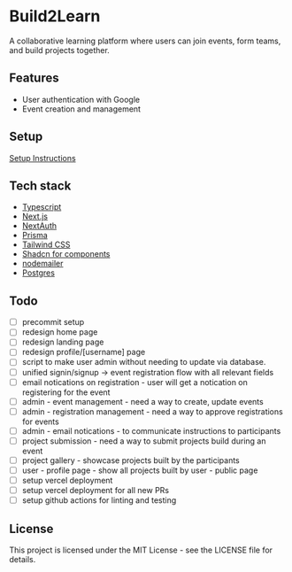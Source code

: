 # Build2Learn

A collaborative learning platform where users can join events, form teams, and build projects together.

## Features

- User authentication with Google
- Event creation and management

## Setup 
[Setup Instructions](setup.md)

## Tech stack

- [Typescript](https://www.typescriptlang.org/)
- [Next.js](https://nextjs.org/)
- [NextAuth](https://next-auth.js.org/)
- [Prisma](https://prisma.io/)
- [Tailwind CSS](https://tailwindcss.com/)
- [Shadcn for components](https://shadcn.com/)
- [nodemailer](https://www.nodemailer.com/usage/using-gmail/)
- [Postgres](https://www.postgresql.org/)


## Todo 

- [ ] precommit setup
- [ ] redesign home page 
- [ ] redesign landing page 
- [ ] redesign profile/[username] page 
- [ ] script to make user admin without needing to update via database.
- [ ] unified signin/signup -> event registration flow with all relevant fields
- [ ] email notications on registration - user will get a notication on registering for the event
- [ ] admin - event management - need a way to create, update events
- [ ] admin - registration management - need a way to approve registrations for events
- [ ] admin - email notications - to communicate instructions to participants
- [ ] project submission - need a way to submit projects build during an event
- [ ] project gallery - showcase projects built by the participants
- [ ] user - profile page - show all projects built by user - public page
- [ ] setup vercel deployment
- [ ] setup vercel deployment for all new PRs
- [ ] setup github actions for linting and testing

## License

This project is licensed under the MIT License - see the LICENSE file for details.
